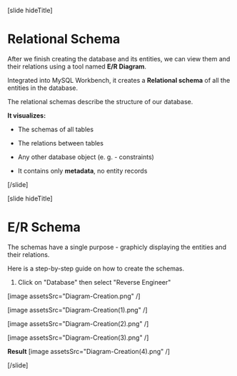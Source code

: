 [slide hideTitle]

# Relational Schema

After we finish creating the database and its entities, we can view them and their relations using a tool named **E/R Diagram**.

Integrated into MySQL Workbench, it creates a **Relational schema** of all the entities in the database. 

The relational schemas describe the structure of our database.

**It visualizes:**

- The schemas of all tables

- The relations between tables

- Any other database object (e. g. - constraints)

- It contains only **metadata**, no entity records

[/slide]

[slide hideTitle]

# E/R Schema

The schemas have a single purpose -  graphicly displaying the entities and their relations.

Here is a step-by-step guide on how to create the schemas. 

1. Click on "Database" then select "Reverse Engineer"

[image assetsSrc="Diagram-Creation.png" /]

[image assetsSrc="Diagram-Creation(1).png" /]

[image assetsSrc="Diagram-Creation(2).png" /]

[image assetsSrc="Diagram-Creation(3).png" /]

**Result**
[image assetsSrc="Diagram-Creation(4).png" /]

[/slide]

